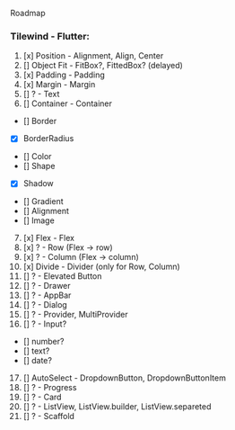Roadmap

### Tilewind - Flutter:

1. [x] Position - Alignment, Align, Center
2. [] Object Fit - FitBox?, FittedBox? (delayed)
3. [x] Padding - Padding
4. [x] Margin - Margin
5. [] ? - Text
6. [] Container - Container

- [] Border
- [x] BorderRadius
- [] Color
- [] Shape
- [x] Shadow
- [] Gradient
- [] Alignment
- [] Image

7. [x] Flex - Flex
8. [x] ? - Row (Flex -> row)
9. [x] ? - Column (Flex -> column)
10. [x] Divide - Divider (only for Row, Column)
11. [] ? - Elevated Button
12. [] ? - Drawer
13. [] ? - AppBar
14. [] ? - Dialog
15. [] ? - Provider, MultiProvider
16. [] ? - Input?

- [] number?
- [] text?
- [] date?

17. [] AutoSelect - DropdownButton, DropdownButtonItem
18. [] ? - Progress
19. [] ? - Card
20. [] ? - ListView, ListView.builder, ListView.separeted
21. [] ? - Scaffold
